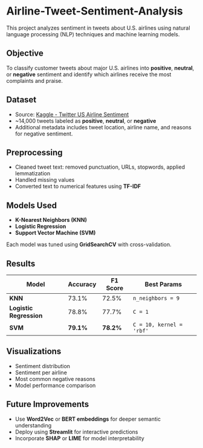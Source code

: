 # Airline-Tweet-Sentiment-Analysis
This project analyzes sentiment in tweets about U.S. airlines using natural language processing (NLP) techniques and machine learning models.


## Objective
To classify customer tweets about major U.S. airlines into **positive**, **neutral**, or **negative** sentiment and identify which airlines receive the most complaints and praise.

## Dataset
- Source: [Kaggle - Twitter US Airline Sentiment](https://www.kaggle.com/datasets/crowdflower/twitter-airline-sentiment)
- ~14,000 tweets labeled as **positive**, **neutral**, or **negative**
- Additional metadata includes tweet location, airline name, and reasons for negative sentiment.

## Preprocessing
- Cleaned tweet text: removed punctuation, URLs, stopwords, applied lemmatization
- Handled missing values
- Converted text to numerical features using **TF-IDF**

## Models Used
- **K-Nearest Neighbors (KNN)**
- **Logistic Regression**
- **Support Vector Machine (SVM)**

Each model was tuned using **GridSearchCV** with cross-validation.

## Results
| Model               | Accuracy | F1 Score | Best Params                        |
|--------------------|----------|----------|------------------------------------|
| **KNN**             | 73.1%    | 72.5%    | `n_neighbors = 9`                  |
| **Logistic Regression** | 78.8%    | 77.7%    | `C = 1`                             |
| **SVM**             | **79.1%**    | **78.2%**    | `C = 10, kernel = 'rbf'`             |

## Visualizations
- Sentiment distribution
- Sentiment per airline
- Most common negative reasons
- Model performance comparison

## Future Improvements
- Use **Word2Vec** or **BERT embeddings** for deeper semantic understanding
- Deploy using **Streamlit** for interactive predictions
- Incorporate **SHAP** or **LIME** for model interpretability

